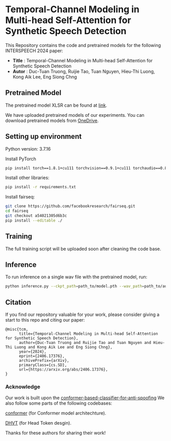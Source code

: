 # Temporal-Channel Modeling in Multi-head Self-Attention for Synthetic Speech Detection

This Repository contains the code and pretrained models for the following INTERSPEECH 2024 paper:

* **Title** : Temporal-Channel Modeling in Multi-head Self-Attention for Synthetic Speech Detection
* **Autor** : Duc-Tuan Truong, Ruijie Tao, Tuan Nguyen, Hieu-Thi Luong, Kong Aik Lee, Eng Siong Chng

## Pretrained Model
The pretrained model XLSR can be found at [link](https://dl.fbaipublicfiles.com/fairseq/wav2vec/xlsr2_300m.pt).

We have uploaded pretrained models of our experiments. You can download pretrained models from [OneDrive](https://entuedu-my.sharepoint.com/:f:/g/personal/truongdu001_e_ntu_edu_sg/El7AV62BKkdKhOYCyB3s2EkBLr-aVdj0doH0HNj9mTIsGA?e=aOlRCB). 

## Setting up environment
Python version: 3.7.16

Install PyTorch
```bash
pip install torch==1.8.1+cu111 torchvision==0.9.1+cu111 torchaudio==0.8.1 -f https://download.pytorch.org/whl/torch_stable.html
```

Install other libraries:
```bash
pip install -r requirements.txt
```

Install fairseq:
```bash
git clone https://github.com/facebookresearch/fairseq.git
cd fairseq
git checkout a54021305d6b3c
pip install --editable ./
```

## Training
The full training script will be uploaded soon after cleaning the code base.

## Inference
To run inference on a single wav file with the pretrained model, run:
```bash
python inference.py --ckpt_path=path_to/model.pth --wav_path=path_to/audio.flac
```

## Citation
If you find our repository valuable for your work, please consider giving a start to this repo and citing our paper:
```
@misc{tcm,
      title={Temporal-Channel Modeling in Multi-head Self-Attention for Synthetic Speech Detection}, 
      author={Duc-Tuan Truong and Ruijie Tao and Tuan Nguyen and Hieu-Thi Luong and Kong Aik Lee and Eng Siong Chng},
      year={2024},
      eprint={2406.17376},
      archivePrefix={arXiv},
      primaryClass={cs.SD},
      url={https://arxiv.org/abs/2406.17376}, 
}
```

### Acknowledge

Our work is built upon the [conformer-based-classifier-for-anti-spoofing](https://github.com/ErosRos/conformer-based-classifier-for-anti-spoofing) We also follow some parts of the following codebases:

[conformer](https://github.com/lucidrains/conformer) (for Conformer model architechture).

[DHVT](https://github.com/ArieSeirack/DHVT) (for Head Token desgin).

Thanks for these authors for sharing their work!

